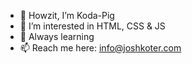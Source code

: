 - 🐷 Howzit, I’m Koda-Pig
- 👀 I’m interested in HTML, CSS & JS
- 🌱 Always learning 
- 📫 Reach me here: info@joshkoter.com
